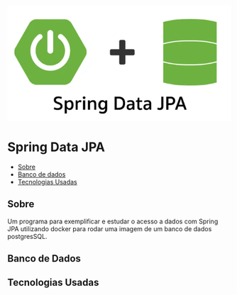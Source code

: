 ![imagem local](/imagem_readme/titulo.png)

# Spring Data JPA
 

  - [Sobre](#Sobre)
  - [Banco de dados](#Banco-de-Dados)
  - [Tecnologias Usadas](#Tecnologias-Usadas)


## Sobre

 Um programa para exemplificar e estudar o acesso a dados com Spring JPA utilizando docker para rodar uma imagem de um banco de dados postgresSQL.


## Banco de Dados

## Tecnologias Usadas
